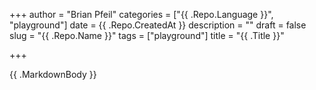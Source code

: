 +++
author = "Brian Pfeil"
categories = ["{{ .Repo.Language }}", "playground"]
date = {{ .Repo.CreatedAt }}
description = ""
draft = false
slug = "{{ .Repo.Name }}"
tags = ["playground"]
title = "{{ .Title }}"

+++

{{ .MarkdownBody }}
